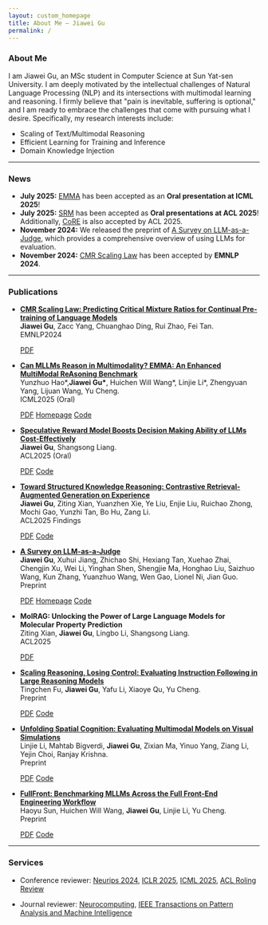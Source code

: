```yaml
---
layout: custom_homepage
title: About Me – Jiawei Gu
permalink: /
---
```


### About Me

I am Jiawei Gu, an MSc student in Computer Science at Sun Yat-sen University.
I am deeply motivated by the intellectual challenges of Natural Language Processing (NLP) and its intersections with multimodal learning and reasoning. I firmly believe that "pain is inevitable, suffering is optional," and I am ready to embrace the challenges that come with pursuing what I desire. Specifically, my research interests include:
* Scaling of Text/Multimodal Reasoning
* Efficient Learning for Training and Inference
* Domain Knowledge Injection




---

### News

* **July 2025:** [EMMA](https://www.arxiv.org/abs/2501.05444) has been accepted as an **Oral presentation at ICML 2025**!
* **July 2025:** [SRM](https://arxiv.org/abs/2506.00396) has been accepted as **Oral presentations at ACL 2025**! Additionally, [CoRE](https://arxiv.org/abs/2506.00842) is also accepted by ACL 2025.
* **November 2024:** We released the preprint of [A Survey on LLM-as-a-Judge](https://arxiv.org/abs/2411.15594), which provides a comprehensive overview of using LLMs for evaluation.
* **November 2024:** [CMR Scaling Law](https://aclanthology.org/2024.emnlp-main.903/) has been accepted by **EMNLP 2024**.

---

### Publications

- **[CMR Scaling Law: Predicting Critical Mixture Ratios for Continual Pre-training of Language Models](https://aclanthology.org/2024.emnlp-main.903/)**<br>
  **Jiawei Gu**, Zacc Yang, Chuanghao Ding, Rui Zhao, Fei Tan.<br>
  EMNLP2024

  <div class="publication-buttons">
  <a class="btn btn-outline-primary btn-sm" href="https://aclanthology.org/2024.emnlp-main.903/" target="_blank" rel="noopener">PDF</a>
  </div>

- **[Can MLLMs Reason in Multimodality? EMMA: An Enhanced MultiModal ReAsoning Benchmark](https://www.arxiv.org/abs/2501.05444)**<br>
  Yunzhuo Hao\*,**Jiawei Gu\***, Huichen Will Wang\*, Linjie Li\*, Zhengyuan Yang, Lijuan Wang, Yu Cheng.<br>
  ICML2025 (Oral)

  <div class="publication-buttons">
  <a class="btn btn-outline-primary btn-sm" href="https://www.arxiv.org/pdf/2501.05444" target="_blank" rel="noopener">PDF</a>
  <a class="btn btn-outline-primary btn-sm" href="https://emma-benchmark.github.io/" target="_blank" rel="noopener">Homepage</a>
  <a class="btn btn-outline-primary btn-sm" href="https://github.com/EMMA-Bench/EMMA" target="_blank" rel="noopener">Code</a>
  </div>

- **[Speculative Reward Model Boosts Decision Making Ability of LLMs Cost-Effectively](https://arxiv.org/abs/2506.00396)**<br>
  **Jiawei Gu**, Shangsong Liang.<br>
  ACL2025 (Oral)

  <div class="publication-buttons">
  <a class="btn btn-outline-primary btn-sm" href="https://arxiv.org/abs/2506.00396" target="_blank" rel="noopener">PDF</a>
  <a class="btn btn-outline-primary btn-sm" href="https://github.com/Kuvvius/Speculative-RM" target="_blank" rel="noopener">Code</a>
  </div>

- **[Toward Structured Knowledge Reasoning: Contrastive Retrieval-Augmented Generation on Experience](https://arxiv.org/abs/2506.00842)**<br>
  **Jiawei Gu**, Ziting Xian, Yuanzhen Xie, Ye Liu, Enjie Liu, Ruichao Zhong, Mochi Gao, Yunzhi Tan, Bo Hu, Zang Li.<br>
  ACL2025 Findings

  <div class="publication-buttons">
  <a class="btn btn-outline-primary btn-sm" href="https://arxiv.org/pdf/2506.00842" target="_blank" rel="noopener">PDF</a>
  <a class="btn btn-outline-primary btn-sm" href="https://github.com/Kuvvius/CoRE" target="_blank" rel="noopener">Code</a>
  </div>

- **[A Survey on LLM-as-a-Judge](https://arxiv.org/abs/2411.15594)**<br>
  **Jiawei Gu**, Xuhui Jiang, Zhichao Shi, Hexiang Tan, Xuehao Zhai, Chengjin Xu, Wei Li, Yinghan Shen, Shengjie Ma, Honghao Liu, Saizhuo Wang, Kun Zhang, Yuanzhuo Wang, Wen Gao, Lionel Ni, Jian Guo.<br>
  Preprint

  <div class="publication-buttons">
  <a class="btn btn-outline-primary btn-sm" href="https://arxiv.org/pdf/2411.15594" target="_blank" rel="noopener">PDF</a>
  <a class="btn btn-outline-primary btn-sm" href="https://awesome-llm-as-a-judge.github.io/" target="_blank" rel="noopener">Homepage</a>
  <a class="btn btn-outline-primary btn-sm" href="https://github.com/DataArcTech/LLM-as-a-Judge" target="_blank" rel="noopener">Code</a>
  </div>

- **MolRAG: Unlocking the Power of Large Language Models for Molecular Property Prediction**<br>
  Ziting Xian, **Jiawei Gu**, Lingbo Li, Shangsong Liang.<br>
  ACL2025

  <div class="publication-buttons">
  <a class="btn btn-outline-primary btn-sm" href="YOUR_PAPER_PDF_LINK" target="_blank" rel="noopener">PDF</a>
  </div>

- **[Scaling Reasoning, Losing Control: Evaluating Instruction Following in Large Reasoning Models](https://arxiv.org/abs/2505.14810)**<br>
  Tingchen Fu, **Jiawei Gu**, Yafu Li, Xiaoye Qu, Yu Cheng.<br>
  Preprint

  <div class="publication-buttons">
  <a class="btn btn-outline-primary btn-sm" href="https://arxiv.org/pdf/2505.14810" target="_blank" rel="noopener">PDF</a>
  <a class="btn btn-outline-primary btn-sm" href="https://github.com/TingchenFu/MathIF" target="_blank" rel="noopener">Code</a>
  </div>

- **[Unfolding Spatial Cognition: Evaluating Multimodal Models on Visual Simulations](https://arxiv.org/abs/2506.04633)**<br>
  Linjie Li, Mahtab Bigverdi, **Jiawei Gu**, Zixian Ma, Yinuo Yang, Ziang Li, Yejin Choi, Ranjay Krishna.<br>
  Preprint

  <div class="publication-buttons">
  <a class="btn btn-outline-primary btn-sm" href="https://arxiv.org/pdf/2506.04633" target="_blank" rel="noopener">PDF</a>
  <a class="btn btn-outline-primary btn-sm" href="https://github.com/STARE-bench/STARE" target="_blank" rel="noopener">Code</a>
  </div>

- **[FullFront: Benchmarking MLLMs Across the Full Front-End Engineering Workflow](https://arxiv.org/abs/2505.17399)**<br>
  Haoyu Sun, Huichen Will Wang, **Jiawei Gu**, Linjie Li, Yu Cheng.<br>
  Preprint

  <div class="publication-buttons">
  <a class="btn btn-outline-primary btn-sm" href="https://arxiv.org/pdf/2505.17399" target="_blank" rel="noopener">PDF</a>
  <a class="btn btn-outline-primary btn-sm" href="https://github.com/Mikivishy/FullFront" target="_blank" rel="noopener">Code</a>
  </div>

---

### Services

- Conference reviewer: [Neurips 2024](https://neurips.cc/Conferences/2024), [ICLR 2025](https://iclr.cc/), [ICML 2025](https://icml.cc/), [ACL Roling Review ](https://aclrollingreview.org/)

- Journal reviewer: [Neurocomputing](https://www.sciencedirect.com/journal/neurocomputing), [IEEE Transactions on Pattern Analysis and Machine Intelligence](https://ieeexplore.ieee.org/xpl/RecentIssue.jsp?punumber=34)